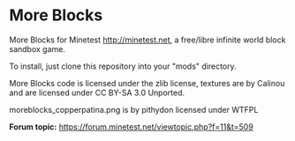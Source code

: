 More Blocks
===========

More Blocks for Minetest <http://minetest.net>, a free/libre infinite
world block sandbox game.

To install, just clone this repository into your "mods" directory.

More Blocks code is licensed under the zlib license, textures are by Calinou and are licensed under CC BY-SA 3.0 Unported.

moreblocks_copperpatina.png is by pithydon licensed under WTFPL

**Forum topic:** <https://forum.minetest.net/viewtopic.php?f=11&t=509>
